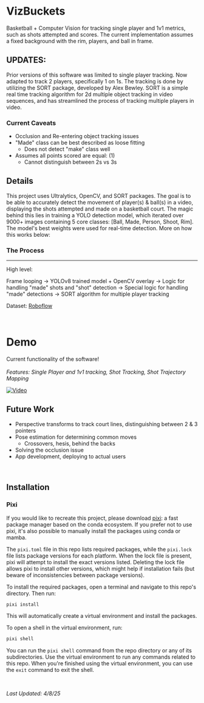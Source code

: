 # VizBuckets

Basketball + Computer Vision for tracking single player and 1v1 metrics, such as shots attempted
and scores. The current implementation assumes a fixed background with the rim, players, and ball
in frame.

UPDATES:
- 
Prior versions of this software was limited to single player tracking. Now adapted to track 2 players,
specifically 1 on 1s. The tracking is done by utilizing the SORT package, developed by Alex Bewley. 
SORT is a simple real time tracking algorithm for 2d multiple object tracking in video sequences,
and has streamlined the process of tracking multiple players in video.

### Current Caveats
- Occlusion and Re-entering object tracking issues
- "Made" class can be best described as loose fitting 
  -   Does not detect "make" class well
- Assumes all points scored are equal: (1)
  - Cannot distinguish between 2s vs 3s


## Details

This project uses Ultralytics, OpenCV, and SORT packages. The goal is to be able to accurately 
detect the movement of player(s) & ball(s) in a video, displaying the shots attempted
and made on a basketball court. The magic behind this lies in training a YOLO detection model,
which iterated over 9000+ images containing 5 core classes: [Ball, Made, Person, Shoot, Rim]. 
The model's best weights were used for real-time detection. More on how this works below:

### The Process
---
High level:

Frame looping -> YOLOv8 trained model + OpenCV overlay -> Logic for handling "made" shots and
"shot" detection -> Special logic for handling "made" detections -> SORT algorithm for multiple player tracking 

Dataset: [Roboflow][]

<br>

# Demo

Current functionality of the software! 
<br>
<br>
*Features: Single Player and 1v1 tracking, Shot Tracking, Shot Trajectory Mapping*

[![Video](https://img.youtube.com/vi/3Jv9w7-SAtk/3.jpg)](https://www.youtube.com/watch?v=3Jv9w7-SAtk)

[Roboflow]: https://universe.roboflow.com/basketball-kipnz/basketball-bs0zc-g9xgj/dataset/1

## Future Work

- Perspective transforms to track court lines, distinguishing between 2 & 3 pointers
- Pose estimation for determining common moves
  - Crossovers, hesis, behind the backs
- Solving the occlusion issue
- App development, deploying to actual users

<br>

## Installation

### Pixi

If you would like to recreate this project, please download 
[pixi][]: a fast package manager based on the
conda ecosystem. If you prefer not to use pixi,
it's also possible to manually install the packages using conda or mamba.

[pixi]: https://pixi.sh/

The `pixi.toml` file in this repo lists required packages, while the
`pixi.lock` file lists package versions for each platform. When the lock file
is present, pixi will attempt to install the exact versions listed. Deleting
the lock file allows pixi to install other versions, which might help if
installation fails (but beware of inconsistencies between package versions).

To install the required packages, open a terminal and navigate to this repo's
directory. Then run:

```sh
pixi install
```

This will automatically create a virtual environment and install the packages.

To open a shell in the virtual environment, run:

```sh
pixi shell
```

You can run the `pixi shell` command from the repo directory or any of its
subdirectories. Use the virtual environment to run any commands related to this
repo. When you're finished using the virtual environment, you can use the
`exit` command to exit the shell.

<br>

*Last Updated: 4/8/25*












